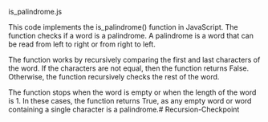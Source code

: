 is_palindrome.js

This code implements the is_palindrome() function in JavaScript. The function checks if a word is a palindrome. A palindrome is a word that can be read from left to right or from right to left.

The function works by recursively comparing the first and last characters of the word. If the characters are not equal, then the function returns False. Otherwise, the function recursively checks the rest of the word.

The function stops when the word is empty or when the length of the word is 1. In these cases, the function returns True, as any empty word or word containing a single character is a palindrome.# Recursion-Checkpoint

